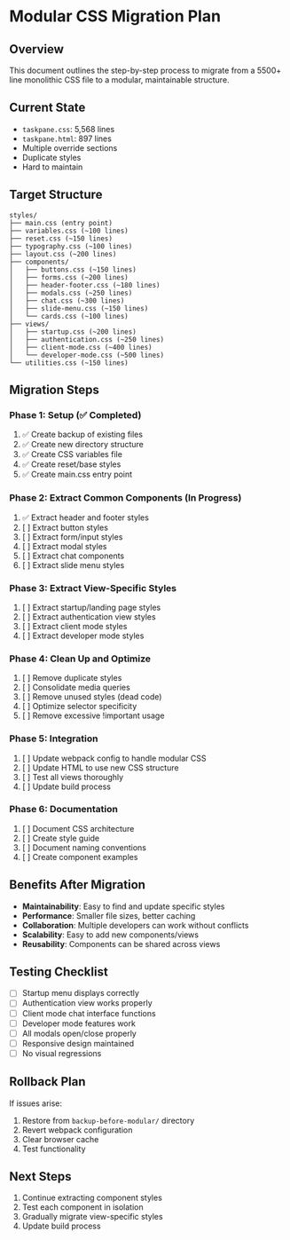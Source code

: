 # Modular CSS Migration Plan

## Overview
This document outlines the step-by-step process to migrate from a 5500+ line monolithic CSS file to a modular, maintainable structure.

## Current State
- `taskpane.css`: 5,568 lines
- `taskpane.html`: 897 lines
- Multiple override sections
- Duplicate styles
- Hard to maintain

## Target Structure
```
styles/
├── main.css (entry point)
├── variables.css (~100 lines)
├── reset.css (~150 lines)
├── typography.css (~100 lines)
├── layout.css (~200 lines)
├── components/
│   ├── buttons.css (~150 lines)
│   ├── forms.css (~200 lines)
│   ├── header-footer.css (~180 lines)
│   ├── modals.css (~250 lines)
│   ├── chat.css (~300 lines)
│   ├── slide-menu.css (~150 lines)
│   └── cards.css (~100 lines)
├── views/
│   ├── startup.css (~200 lines)
│   ├── authentication.css (~250 lines)
│   ├── client-mode.css (~400 lines)
│   └── developer-mode.css (~500 lines)
└── utilities.css (~150 lines)
```

## Migration Steps

### Phase 1: Setup (✅ Completed)
1. ✅ Create backup of existing files
2. ✅ Create new directory structure
3. ✅ Create CSS variables file
4. ✅ Create reset/base styles
5. ✅ Create main.css entry point

### Phase 2: Extract Common Components (In Progress)
1. ✅ Extract header and footer styles
2. [ ] Extract button styles
3. [ ] Extract form/input styles
4. [ ] Extract modal styles
5. [ ] Extract chat components
6. [ ] Extract slide menu styles

### Phase 3: Extract View-Specific Styles
1. [ ] Extract startup/landing page styles
2. [ ] Extract authentication view styles
3. [ ] Extract client mode styles
4. [ ] Extract developer mode styles

### Phase 4: Clean Up and Optimize
1. [ ] Remove duplicate styles
2. [ ] Consolidate media queries
3. [ ] Remove unused styles (dead code)
4. [ ] Optimize selector specificity
5. [ ] Remove excessive !important usage

### Phase 5: Integration
1. [ ] Update webpack config to handle modular CSS
2. [ ] Update HTML to use new CSS structure
3. [ ] Test all views thoroughly
4. [ ] Update build process

### Phase 6: Documentation
1. [ ] Document CSS architecture
2. [ ] Create style guide
3. [ ] Document naming conventions
4. [ ] Create component examples

## Benefits After Migration
- **Maintainability**: Easy to find and update specific styles
- **Performance**: Smaller file sizes, better caching
- **Collaboration**: Multiple developers can work without conflicts
- **Scalability**: Easy to add new components/views
- **Reusability**: Components can be shared across views

## Testing Checklist
- [ ] Startup menu displays correctly
- [ ] Authentication view works properly
- [ ] Client mode chat interface functions
- [ ] Developer mode features work
- [ ] All modals open/close properly
- [ ] Responsive design maintained
- [ ] No visual regressions

## Rollback Plan
If issues arise:
1. Restore from `backup-before-modular/` directory
2. Revert webpack configuration
3. Clear browser cache
4. Test functionality

## Next Steps
1. Continue extracting component styles
2. Test each component in isolation
3. Gradually migrate view-specific styles
4. Update build process

